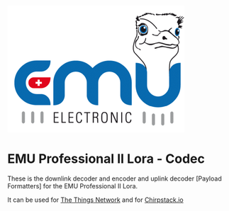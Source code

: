 [![EMU Electronic AG](images/emuag.png)](https://www.emuag.ch/)
# EMU Professional II Lora - Codec 

These is the downlink decoder and encoder and uplink decoder [Payload Formatters] for the EMU Professional II Lora.

It can be used for [The Things Network](https://www.thethingsindustries.com/) and for [Chirpstack.io](https://www.chirpstack.io/)
